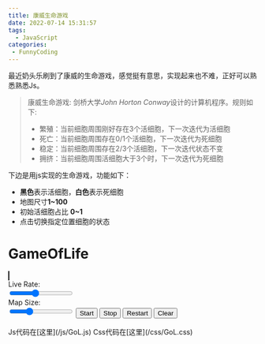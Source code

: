 ```yaml
---
title: 康威生命游戏
date: 2022-07-14 15:31:57
tags:
  - JavaScript
categories:
 - FunnyCoding
---
```


最近奶头乐刷到了康威的生命游戏，感觉挺有意思，实现起来也不难，正好可以熟悉熟悉Js。
> 康威生命游戏: 剑桥大学*John Horton Conway*设计的计算机程序。规则如下:
> - 繁殖：当前细胞周围刚好存在3个活细胞，下一次迭代为活细胞
> - 死亡：当前细胞周围存在0/1个活细胞，下一次迭代为死细胞
> - 稳定：当前细胞周围存在2/3个活细胞，下一次迭代状态不变
> - 拥挤：当前细胞周围活细胞大于3个时，下一次迭代为死细胞

下边是用js实现的生命游戏，功能如下：

 - **黑色**表示活细胞，**白色**表示死细胞
 - 地图尺寸**1~100**
 - 初始活细胞占比 **0~1**
 - 点击切换指定位置细胞的状态

<div id="GoL">
    <h1>GameOfLife</h1>
    <div class="game">
        <canvas id="canvas" height="400px" width="400px" style="border: 1px solid #000;"></canvas>
        <div class="control">
            <div class="info">Live Rate: <span class="liveRate"></span></div>
            <input type="range" id="liveRate" min="0" max="1" value="0.4" step="0.01">
            <div class="info">Map Size: <span class="size"></span></div>
            <input type="range" id="size" min="1" max="100" value="30">
            <input type="button" value="Start" id="start">
            <input type="button" value="Stop" id="stop">
            <input type="button" value="Restart" id="restart">
            <input type="button" value="Clear" id="clear">
        </div>
    </div>
</div>
<script type="text/javascript" src="/js/GoL.js"></script>
<link rel="stylesheet" type="text/css" href="/css/GoL.css"></style>
<br>
<!--  js和css文件放在主题目录/source对应的文件夹下  -->
Js代码在[这里](/js/GoL.js)
Css代码在[这里](/css/GoL.css)
